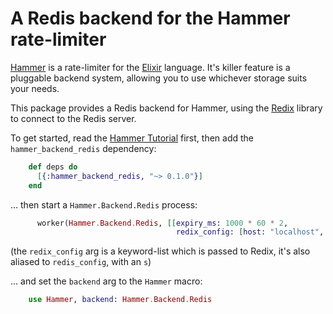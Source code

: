 # A Redis backend for the Hammer rate-limiter

[Hammer](https://github.com/ExHammer/hammer) is a rate-limiter for the [Elixir](https://elixir-lang.org/) language. It's killer feature is a pluggable backend system, allowing you to use whichever storage suits your needs.

This package provides a Redis backend for Hammer, using the [Redix](https://github.com/whatyouhide/redix) library to connect to the Redis server.

To get started, read the [Hammer Tutorial]() first, then add the `hammer_backend_redis` dependency:

```elixir
    def deps do
      [{:hammer_backend_redis, "~> 0.1.0"}]
    end
```

... then start a `Hammer.Backend.Redis` process:

```elixir
      worker(Hammer.Backend.Redis, [[expiry_ms: 1000 * 60 * 2,
                                     redix_config: [host: "localhost", port: 5454]]]),
```

(the `redix_config` arg is a keyword-list which is passed to Redix, it's also aliased to `redis_config`, with an `s`)

... and set the `backend` arg to the `Hammer` macro:

```elixir
    use Hammer, backend: Hammer.Backend.Redis
```
